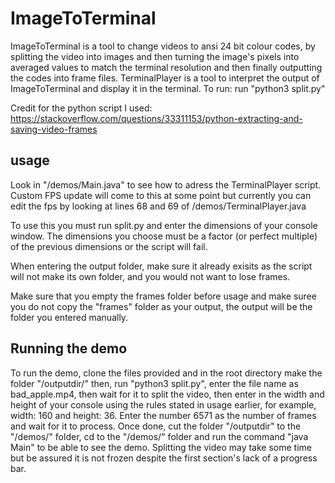 # ImageToTerminal
ImageToTerminal is a tool to change videos to ansi 24 bit colour codes, by splitting the video into images and then turning the image's pixels into averaged values to match the terminal resolution and then finally outputting the codes into frame files.
TerminalPlayer is a tool to interpret the output of ImageToTerminal and display it in the terminal.
To run: run "python3 split.py"

Credit for the python script I used: https://stackoverflow.com/questions/33311153/python-extracting-and-saving-video-frames
## usage
Look in "/demos/Main.java" to see how to adress the TerminalPlayer script. Custom FPS update will come to this at some point but currently you can edit the fps by looking at lines 68 and 69 of /demos/TerminalPlayer.java

To use this you must run split.py and enter the dimensions of your console window. The dimensions you choose must be a factor (or perfect multiple) of the previous dimensions or the script will fail.

When entering the output folder, make sure it already exisits as the script will not make its own folder, and you would not want to lose frames.

Make sure that you empty the frames folder before usage and make suree you do not copy the "frames" folder as your output, the output will be the folder you entered manually.

## Running the demo
To run the demo, clone the files provided and in the root directory make the folder "/outputdir/" then, run "python3 split.py", enter the file name as bad_apple.mp4, then wait for it to split the video, then enter in the width and height of your console using the rules stated in usage earlier, for example, width: 160 and height: 36. Enter the number 6571 as the number of frames and wait for it to process. Once done, cut the folder "/outputdir" to the "/demos/" folder, cd to the "/demos/" folder and run the command "java Main" to be able to see the demo. Splitting the video may take some time but be assured it is not frozen despite the first section's lack of a progress bar.
